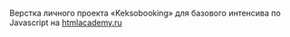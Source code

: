 Верстка личного проекта «Keksobooking» для базового интенсива по Javascript на [htmlacademy.ru](https://htmlacademy.ru/)
